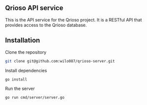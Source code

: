 ## Qrioso API service
This is the API service for the Qrioso project. It is a RESTful API that provides access to the Qrioso database.

## Installation
Clone the repository
```sh
git clone git@github.com:wilo087/qrioso-server.git
```
Install dependencies
```sh
go install
```
Run the server
```sh
go run cmd/server/server.go
```
